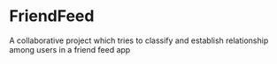 # FriendFeed
A collaborative project which tries to classify and establish relationship among users in a friend feed app
